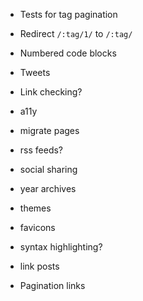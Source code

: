 -  Tests for tag pagination
-  Redirect `/:tag/1/` to `/:tag/`
-  Numbered code blocks
-  Tweets
-  Link checking?
-  a11y
-  migrate pages
-  rss feeds?
-  social sharing
-  year archives
-  themes
-  favicons
-  syntax highlighting?
-  link posts

-  Pagination links
